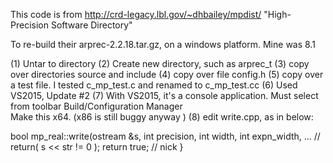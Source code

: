 This code is from
http://crd-legacy.lbl.gov/~dhbailey/mpdist/ 
"High-Precision Software Directory"

To re-build their arprec-2.2.18.tar.gz, on a windows platform. Mine was 8.1

(1)	Untar to directory
(2) Create new directory, such as arprec_t
(3) copy over directories source and include
(4) copy over file config.h 
(5) copy over a test file.  I tested c_mp_test.c and renamed to c_mp_test.cc
(6) Used VS2015, Update #2
(7) With VS2015, it's a console application. Must select from toolbar Build/Configuration Manager  
    Make this x64.  (x86 is still buggy anyway ) 
(8) edit write.cpp, as in below:

                        
bool mp_real::write(ostream &s, int precision, int width, int expn_width, 
  ...
 // return( s << str != 0 );
  return true; // nick
}	
